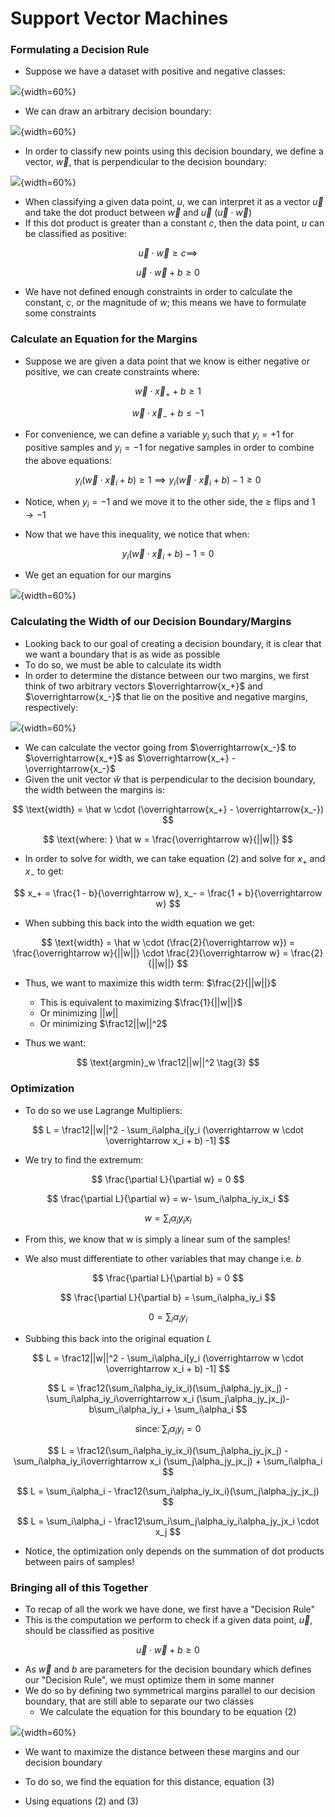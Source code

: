 # Support Vector Machines

### Formulating a Decision Rule

- Suppose we have a dataset with positive and negative classes:

![](img/4.1.1.png#center){width=60%}

- We can draw an arbitrary decision boundary:

![](img/4.1.2.png#center){width=60%}

- In order to classify new points using this decision boundary, we define a vector, $\overrightarrow w$, that is perpendicular to the decision boundary:

![](img/4.1.3.png#center){width=60%}

- When classifying a given data point, $u$, we can interpret it as a vector $\overrightarrow u$ and take the dot product between $\overrightarrow w$ and $\overrightarrow u$ ($\overrightarrow u \cdot \overrightarrow w$)
- If this dot product is greater than a constant $c$, then the data point, $u$ can be classified as positive:

$$
\overrightarrow u \cdot \overrightarrow w \ge c \implies
$$

$$
\overrightarrow u \cdot \overrightarrow w + b \ge 0 \tag{1}
$$

- We have not defined enough constraints in order to calculate the constant, $c$, or the magnitude of $w$; this means we have to formulate some constraints


### Calculate an Equation for the Margins

- Suppose we are given a data point that we know is either negative or positive, we can create constraints where:

$$
\overrightarrow w \cdot \overrightarrow x_+ + b \ge 1
$$

$$
\overrightarrow w \cdot \overrightarrow x_- + b \le -1
$$

- For convenience, we can define a variable $y_i$ such that $y_i = +1$ for positive samples and $y_i = -1$ for negative samples in order to combine the above equations:

$$
y_i (\overrightarrow w \cdot \overrightarrow x_i + b) \ge 1 \implies y_i (\overrightarrow w \cdot \overrightarrow x_i + b) -1 \ge 0
$$

- Notice, when $y_i = -1$ and we move it to the other side, the $\ge$ flips and $1\rightarrow-1$

- Now that we have this inequality, we notice that when:

$$
y_i (\overrightarrow w \cdot \overrightarrow x_i + b) -1 = 0 \tag{2}
$$

- We get an equation for our margins

![](img/4.1.2.png#center){width=60%}


### Calculating the Width of our Decision Boundary/Margins

- Looking back to our goal of creating a decision boundary, it is clear that we want a boundary that is as wide as possible
- To do so, we must be able to calculate its width
- In order to determine the distance between our two margins, we first think of two arbitrary vectors $\overrightarrow{x_+}$ and $\overrightarrow{x_-}$ that lie on the positive and negative margins, respectively:

![](img/4.1.4.png#center){width=60%}

- We can calculate the vector going from $\overrightarrow{x_-}$ to $\overrightarrow{x_+}$ as $\overrightarrow{x_+} - \overrightarrow{x_-}$
- Given the unit vector $\hat w$ that is perpendicular to the decision boundary, the width between the margins is:

$$
\text{width} = \hat w \cdot (\overrightarrow{x_+} - \overrightarrow{x_-})
$$

$$
\text{where: } \hat w = \frac{\overrightarrow w}{||w||}
$$

- In order to solve for width, we can take equation $(2)$ and solve for $x_+$ and $x_-$ to get:

$$
x_+ = \frac{1 - b}{\overrightarrow w}, x_- = \frac{1 + b}{\overrightarrow w}
$$

- When subbing this back into the width equation we get:

$$
\text{width} = \hat w \cdot (\frac{2}{\overrightarrow w}) = \frac{\overrightarrow w}{||w||} \cdot \frac{2}{\overrightarrow w} = \frac{2}{||w||}
$$

- Thus, we want to maximize this width term: $\frac{2}{||w||}$
    - This is equivalent to maximizing $\frac{1}{||w||}$
    - Or minimizing $||w||$
    - Or minimizing $\frac12||w||^2$

- Thus we want:

$$
\text{argmin}_w \frac12||w||^2 \tag{3}
$$


### Optimization

- To do so we use Lagrange Multipliers:

$$
L = \frac12||w||^2 - \sum_i\alpha_i[y_i (\overrightarrow w \cdot \overrightarrow x_i + b) -1]
$$

- We try to find the extremum:

$$
\frac{\partial L}{\partial w} = 0
$$

$$
\frac{\partial L}{\partial w} = w- \sum_i\alpha_iy_ix_i
$$

$$
w = \sum_i\alpha_iy_ix_i
$$

- From this, we know that w is simply a linear sum of the samples!

- We also must differentiate to other variables that may change i.e. $b$

$$
\frac{\partial L}{\partial b} = 0
$$

$$
\frac{\partial L}{\partial b} = \sum_i\alpha_iy_i
$$

$$
0 = \sum_i\alpha_iy_i
$$

- Subbing this back into the original equation $L$

$$
L = \frac12||w||^2 - \sum_i\alpha_i[y_i (\overrightarrow w \cdot \overrightarrow x_i + b) -1]
$$

$$
L = \frac12(\sum_i\alpha_iy_ix_i)(\sum_j\alpha_jy_jx_j) - \sum_i\alpha_iy_i\overrightarrow x_i (\sum_j\alpha_jy_jx_j)- b\sum_i\alpha_iy_i + \sum_i\alpha_i
$$

$$
\text{since: } \sum_i\alpha_iy_i = 0
$$

$$
L = \frac12(\sum_i\alpha_iy_ix_i)(\sum_j\alpha_jy_jx_j) - \sum_i\alpha_iy_i\overrightarrow x_i (\sum_j\alpha_jy_jx_j) + \sum_i\alpha_i
$$

$$
L = \sum_i\alpha_i - \frac12(\sum_i\alpha_iy_ix_i)(\sum_j\alpha_jy_jx_j)
$$

$$
L = \sum_i\alpha_i - \frac12\sum_i\sum_j\alpha_iy_i\alpha_jy_jx_i \cdot x_j
$$

- Notice, the optimization only depends on the summation of dot products between pairs of samples!

### Bringing all of this Together

- To recap of all the work we have done, we first have a "Decision Rule"
- This is the computation we perform to check if a given data point, $\overrightarrow u$, should be classified as positive

$$
\overrightarrow u \cdot \overrightarrow w + b \ge 0 \tag{1}
$$

- As $\overrightarrow w$ and $b$ are parameters for the decision boundary which defines our "Decision Rule", we must optimize them in some manner
- We do so by defining two symmetrical margins parallel to our decision boundary, that are still able to separate our two classes
    - We calculate the equation for this boundary to be equation $(2)$

![](img/4.1.3.png#center){width=60%}

- We want to maximize the distance between these margins and our decision boundary
- To do so, we find the equation for this distance, equation $(3)$

- Using equations $(2)$ and $(3)$